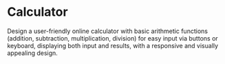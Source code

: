 # Calculator
Design a user-friendly online calculator with basic arithmetic functions (addition, subtraction, multiplication, division) for easy input via buttons or keyboard, displaying both input and results, with a responsive and visually appealing design.
